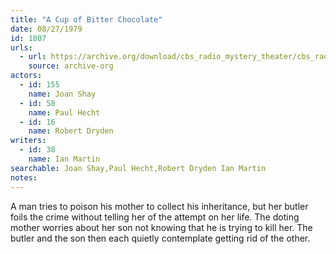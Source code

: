 ```yaml
---
title: "A Cup of Bitter Chocolate"
date: 08/27/1979
id: 1007
urls: 
  - url: https://archive.org/download/cbs_radio_mystery_theater/cbs_radio_mystery_theater-1001-1050.zip/cbs_radio_mystery_theater-1001-1050%2Fcbsrmt_1007_a_cup_of_bitter_chocolate.mp3
    source: archive-org
actors:  
  - id: 155
    name: Joan Shay  
  - id: 58
    name: Paul Hecht  
  - id: 16
    name: Robert Dryden
writers:  
  - id: 38
    name: Ian Martin
searchable: Joan Shay,Paul Hecht,Robert Dryden Ian Martin
notes:  
---
```

A man tries to poison his mother to collect his inheritance, but her butler foils the crime without telling her of the attempt on her life. The doting mother worries about her son not knowing that he is trying to kill her. The butler and the son then each quietly contemplate getting rid of the other.